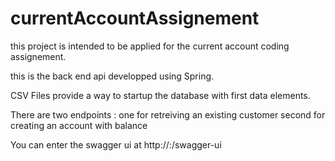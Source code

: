 # currentAccountAssignement

this project is intended to be applied for the current account coding assignement.

this is the back end api developped using Spring.

CSV Files provide a way to startup the database with first data elements.

There are two endpoints :
  one for retreiving an existing customer
  second for creating an account with balance
  
You can enter the swagger ui at http://<host>:<port>/swagger-ui

